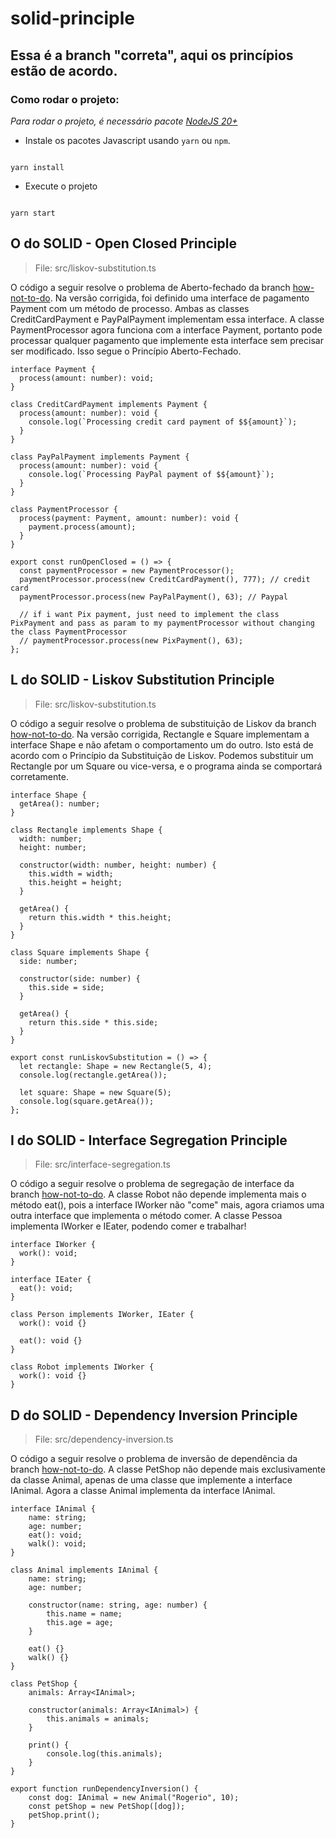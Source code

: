 # solid-principle

## Essa é a branch "correta", aqui os princípios estão de acordo.

### Como rodar o projeto:

_Para rodar o projeto, é necessário pacote [NodeJS 20+](https://nodejs.org/en/download/)_

- Instale os pacotes Javascript usando `yarn` ou `npm`.

```

yarn install

```

- Execute o projeto

```

yarn start

```

## O do SOLID - Open Closed Principle

> File: src/liskov-substitution.ts

O código a seguir resolve o problema de Aberto-fechado da branch [how-not-to-do](https://github.com/cracogabriel/solid-principle/tree/how-not-to-do?tab=readme-ov-file#o-do-solid---open-closed-principle). Na versão corrigida, foi definido uma interface de pagamento Payment com um método de processo. Ambas as classes CreditCardPayment e PayPalPayment implementam essa interface. A classe PaymentProcessor agora funciona com a interface Payment, portanto pode processar qualquer pagamento que implemente esta interface sem precisar ser modificado. Isso segue o Princípio Aberto-Fechado.

```
interface Payment {
  process(amount: number): void;
}

class CreditCardPayment implements Payment {
  process(amount: number): void {
    console.log(`Processing credit card payment of $${amount}`);
  }
}

class PayPalPayment implements Payment {
  process(amount: number): void {
    console.log(`Processing PayPal payment of $${amount}`);
  }
}

class PaymentProcessor {
  process(payment: Payment, amount: number): void {
    payment.process(amount);
  }
}

export const runOpenClosed = () => {
  const paymentProcessor = new PaymentProcessor();
  paymentProcessor.process(new CreditCardPayment(), 777); // credit card
  paymentProcessor.process(new PayPalPayment(), 63); // Paypal

  // if i want Pix payment, just need to implement the class PixPayment and pass as param to my paymentProcessor without changing the class PaymentProcessor
  // paymentProcessor.process(new PixPayment(), 63);
};
```

## L do SOLID - Liskov Substitution Principle

> File: src/liskov-substitution.ts

O código a seguir resolve o problema de substituição de Liskov da branch [how-not-to-do](https://github.com/cracogabriel/solid-principle/tree/how-not-to-do?tab=readme-ov-file#l-do-solid---liskov-substitution-principle). Na versão corrigida, Rectangle e Square implementam a interface Shape e não afetam o comportamento um do outro. Isto está de acordo com o Princípio da Substituição de Liskov. Podemos substituir um Rectangle por um Square ou vice-versa, e o programa ainda se comportará corretamente.

```
interface Shape {
  getArea(): number;
}

class Rectangle implements Shape {
  width: number;
  height: number;

  constructor(width: number, height: number) {
    this.width = width;
    this.height = height;
  }

  getArea() {
    return this.width * this.height;
  }
}

class Square implements Shape {
  side: number;

  constructor(side: number) {
    this.side = side;
  }

  getArea() {
    return this.side * this.side;
  }
}

export const runLiskovSubstitution = () => {
  let rectangle: Shape = new Rectangle(5, 4);
  console.log(rectangle.getArea());

  let square: Shape = new Square(5);
  console.log(square.getArea());
};
```

## I do SOLID - Interface Segregation Principle

> File: src/interface-segregation.ts

O código a seguir resolve o problema de segregação de interface da branch [how-not-to-do](https://github.com/cracogabriel/solid-principle/tree/how-not-to-do?tab=readme-ov-file#i-do-solid---interface-segregation-principle). A classe Robot não depende implementa mais o método eat(), pois a interface IWorker não "come" mais, agora criamos uma outra interface que implementa o método comer. A classe Pessoa implementa IWorker e IEater, podendo comer e trabalhar!

```
interface IWorker {
  work(): void;
}

interface IEater {
  eat(): void;
}

class Person implements IWorker, IEater {
  work(): void {}

  eat(): void {}
}

class Robot implements IWorker {
  work(): void {}
}
```

## D do SOLID - Dependency Inversion Principle

> File: src/dependency-inversion.ts

O código a seguir resolve o problema de inversão de dependência da branch [how-not-to-do](https://github.com/cracogabriel/solid-principle/tree/how-not-to-do?tab=readme-ov-file#d-do-solid---dependency-inversion-principle). A classe PetShop não depende mais exclusivamente da classe Animal, apenas de uma classe que implemente a interface IAnimal. Agora a classe Animal implementa da interface IAnimal.

```
interface IAnimal {
    name: string;
    age: number;
    eat(): void;
    walk(): void;
}

class Animal implements IAnimal {
    name: string;
    age: number;

    constructor(name: string, age: number) {
        this.name = name;
        this.age = age;
    }

    eat() {}
    walk() {}
}

class PetShop {
    animals: Array<IAnimal>;

    constructor(animals: Array<IAnimal>) {
        this.animals = animals;
    }

    print() {
        console.log(this.animals);
    }
}

export function runDependencyInversion() {
    const dog: IAnimal = new Animal("Rogerio", 10);
    const petShop = new PetShop([dog]);
    petShop.print();
}
```
